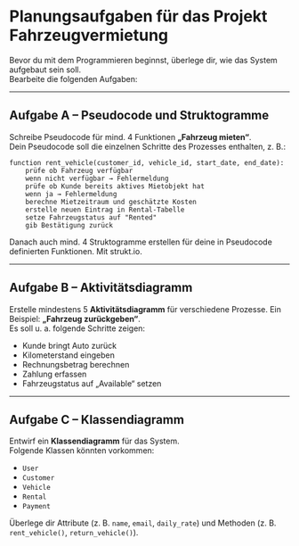 # Planungsaufgaben für das Projekt Fahrzeugvermietung

Bevor du mit dem Programmieren beginnst, überlege dir, wie das System aufgebaut sein soll.  
Bearbeite die folgenden Aufgaben:

---

## Aufgabe A – Pseudocode und Struktogramme
Schreibe Pseudocode für mind. 4 Funktionen **„Fahrzeug mieten“**.  
Dein Pseudocode soll die einzelnen Schritte des Prozesses enthalten, z. B.:

```
function rent_vehicle(customer_id, vehicle_id, start_date, end_date):
    prüfe ob Fahrzeug verfügbar
    wenn nicht verfügbar → Fehlermeldung
    prüfe ob Kunde bereits aktives Mietobjekt hat
    wenn ja → Fehlermeldung
    berechne Mietzeitraum und geschätzte Kosten
    erstelle neuen Eintrag in Rental-Tabelle
    setze Fahrzeugstatus auf "Rented"
    gib Bestätigung zurück
```
Danach auch mind. 4 Struktogramme erstellen für deine in Pseudocode definierten Funktionen. Mit strukt.io.

---

## Aufgabe B – Aktivitätsdiagramm
Erstelle mindestens 5 **Aktivitätsdiagramm** für verschiedene Prozesse. Ein Beispiel: **„Fahrzeug zurückgeben“**.  
Es soll u. a. folgende Schritte zeigen:
- Kunde bringt Auto zurück  
- Kilometerstand eingeben  
- Rechnungsbetrag berechnen  
- Zahlung erfassen  
- Fahrzeugstatus auf „Available“ setzen  

---

## Aufgabe C – Klassendiagramm
Entwirf ein **Klassendiagramm** für das System.  
Folgende Klassen könnten vorkommen:  
- `User`  
- `Customer`  
- `Vehicle`  
- `Rental`  
- `Payment`  

Überlege dir Attribute (z. B. `name`, `email`, `daily_rate`) und Methoden (z. B. `rent_vehicle()`, `return_vehicle()`).  
